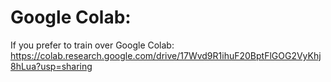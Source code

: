 # Google Colab:

If you prefer to train over Google Colab:
https://colab.research.google.com/drive/17Wvd9R1ihuF20BptFlGOG2VyKhj8hLua?usp=sharing

